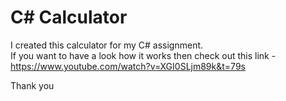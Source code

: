 # C# Calculator

I created this calculator for my C# assignment.                                                                                                                                   
If you want to have a look how it works then check out this link - https://www.youtube.com/watch?v=XGI0SLjm89k&t=79s

Thank you
